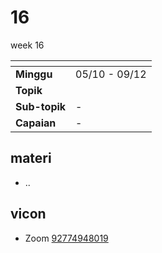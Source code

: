 # 16
week 16

<span> | <span>
:- | :-
**Minggu** | 05/10 - 09/12
**Topik** | 
**Sub-topik** | -
**Capaian** | -


## materi
+ ..


## vicon
+ Zoom [92774948019](https://itb-ac-id.zoom.us/j/92774948019?pwd=WVVBRllUQlpabkVmdXJ3d1hvNmtBUT09)